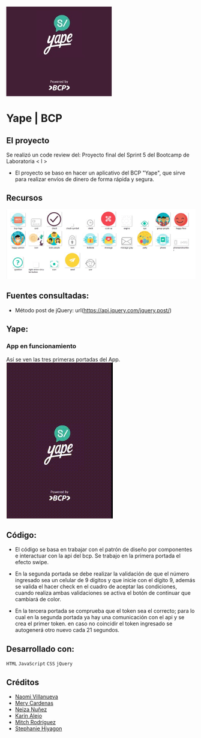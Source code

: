 ![Yape](readme/yape.jpg)

# Yape | BCP

## El proyecto
Se realizó un code review del:
Proyecto final del Sprint 5 del Bootcamp de Laboratoria < l >

- El proyecto se baso en hacer un aplicativo del BCP "Yape", que sirve para realizar envíos de dinero de forma rápida y segura.

## Recursos
![recursos](readme/recursos.jpg)

## Fuentes consultadas:
- Método post de jQuery: url(https://api.jquery.com/jquery.post/)

## Yape: 

### App en funcionamiento
Así se ven las tres primeras portadas del App.<br/>
![gif-yape](readme/yape.gif)

## Código:
- El código se basa en trabajar con el patrón de diseño por componentes e interactuar con la api del bcp. Se trabajo en la primera portada el efecto swipe.
- En la segunda portada se debe realizar la validación de que el número ingresado sea un celular de 9 dígitos y que inicie con el dígito 9, además se valida el hacer check en el cuadro de aceptar las condiciones, cuando realiza ambas validaciones se activa el botón de continuar que cambiará de color.

- En la tercera portada se comprueba que el token sea el correcto; para lo cual en la segunda portada ya hay una comunicación con el api y se crea el primer token. en caso no coincidir el token ingresado se autogenerá otro nuevo cada 21 segundos.

## Desarrollado con:

`HTML` `JavaScript` `CSS`  `jQuery`  

##  Créditos
* [Naomi Villanueva](https://github.com/naovillaj)
* [Mery Cardenas](https://github.com/RuthMeryCardenas)
* [Neiza Nuñez ](https://github.com/Neiza)
* [Karin Alejo](https://github.com/KarinAAC)
* [Mitch Rodríguez](https://github.com/mishrole)
* [Stephanie Hiyagon](https://github.com/stephHiyagon)
